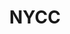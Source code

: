 ---
title: NYCC
crosslinks:
- AMAAggregator
- MakeupAddiction
- comiccon
- cosplay
- Serendipity
- lego
- funkopop
---